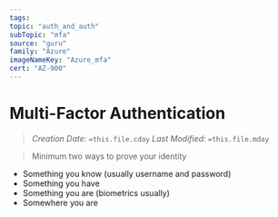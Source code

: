 ```yaml
---
tags:
topic: "auth_and_auth"
subTopic: "mfa"
source: "guru"
family: "Azure"
imageNameKey: "Azure_mfa"
cert: "AZ-900"
---
```

# Multi-Factor Authentication
> *Creation Date:* `=this.file.cday`
> *Last Modified:* `=this.file.mday`

> Minimum two ways to prove your identity

- Something you know (usually username and password)
- Something you have
- Something you are (biometrics usually)
- Somewhere you are